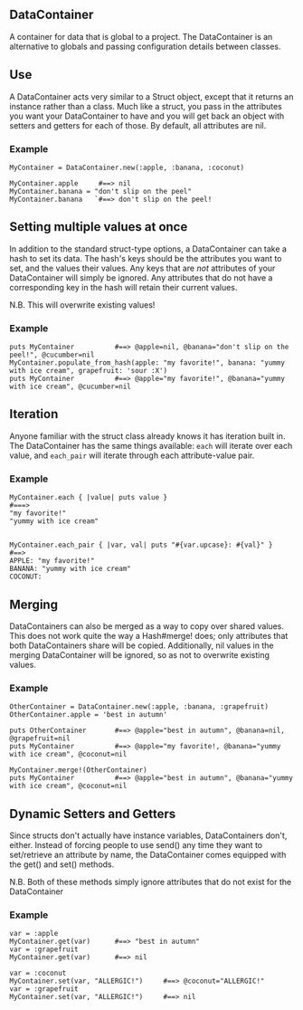 DataContainer
----------
A container for data that is global to a project.  The DataContainer is an alternative to globals and passing configuration details between classes.

## Use

A DataContainer acts very similar to a Struct object, except that it returns an instance rather than a class.  Much like a struct, you pass in the attributes you want your DataContainer to have and you will get back an object with setters and getters for each of those.  By default, all attributes are nil.

### Example
```
MyContainer = DataContainer.new(:apple, :banana, :coconut)

MyContainer.apple     #==> nil
MyContainer.banana = "don't slip on the peel"
MyContainer.banana   `#==> don't slip on the peel!
```

## Setting multiple values at once

In addition to the standard struct-type options, a DataContainer can take a hash to set its data.  The hash's keys should be the attributes you want to set, and the values their values.  Any keys that are _not_ attributes of your DataContainer will simply be ignored.  Any attributes that do not have a corresponding key in the hash will retain their current values.

N.B. This will overwrite existing values!

### Example
```
puts MyContainer          #==> @apple=nil, @banana="don't slip on the peel!", @cucumber=nil
MyContainer.populate_from_hash(apple: "my favorite!", banana: "yummy with ice cream", grapefruit: 'sour :X')
puts MyContainer          #==> @apple="my favorite!", @banana="yummy with ice cream", @cucumber=nil
```

## Iteration

Anyone familiar with the struct class already knows it has iteration built in.  The DataContainer has the same things available: `each` will iterate over each value, and `each_pair` will iterate through each attribute-value pair.

### Example
```
MyContainer.each { |value| puts value }
#===>
"my favorite!"
"yummy with ice cream"


MyContainer.each_pair { |var, val| puts "#{var.upcase}: #{val}" }
#==>
APPLE: "my favorite!"
BANANA: "yummy with ice cream"
COCONUT:
```

## Merging

DataContainers can also be merged as a way to copy over shared values. This does not work quite the way a Hash#merge! does; only attributes that both DataContainers share will be copied.  Additionally, nil values in the merging DataContainer will be ignored, so as not to overwrite existing values.

### Example
```
OtherContainer = DataContainer.new(:apple, :banana, :grapefruit)
OtherContainer.apple = 'best in autumn'

puts OtherContainer       #==> @apple="best in autumn", @banana=nil, @grapefruit=nil
puts MyContainer          #==> @apple="my favorite!, @banana="yummy with ice cream", @coconut=nil

MyContainer.merge!(OtherContainer)
puts MyContainer          #==> @apple="best in autumn", @banana="yummy with ice cream", @coconut=nil
```

## Dynamic Setters and Getters

Since structs don't actually have instance variables, DataContainers don't, either. Instead of forcing people to use send() any time they want to set/retrieve an attribute by name, the DataContainer comes equipped with the get() and set() methods.

N.B. Both of these methods simply ignore attributes that do not exist for the DataContainer

### Example
```
var = :apple
MyContainer.get(var)      #==> "best in autumn"
var = :grapefruit
MyContainer.get(var)      #==> nil

var = :coconut
MyContainer.set(var, "ALLERGIC!")     #==> @coconut="ALLERGIC!"
var = :grapefruit
MyContainer.set(var, "ALLERGIC!")     #==> nil
